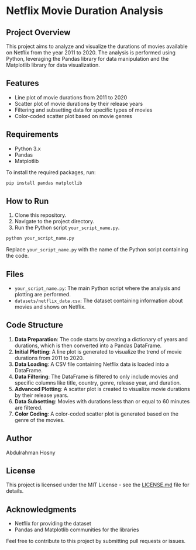 # Netflix Movie Duration Analysis

## Project Overview

This project aims to analyze and visualize the durations of movies available on Netflix from the year 2011 to 2020. The analysis is performed using Python, leveraging the Pandas library for data manipulation and the Matplotlib library for data visualization.

## Features

- Line plot of movie durations from 2011 to 2020
- Scatter plot of movie durations by their release years
- Filtering and subsetting data for specific types of movies
- Color-coded scatter plot based on movie genres

## Requirements

- Python 3.x
- Pandas
- Matplotlib

To install the required packages, run:

```bash
pip install pandas matplotlib
```

## How to Run

1. Clone this repository.
2. Navigate to the project directory.
3. Run the Python script `your_script_name.py`.

```bash
python your_script_name.py
```

Replace `your_script_name.py` with the name of the Python script containing the code.

## Files

- `your_script_name.py`: The main Python script where the analysis and plotting are performed.
- `datasets/netflix_data.csv`: The dataset containing information about movies and shows on Netflix.

## Code Structure

1. **Data Preparation**: The code starts by creating a dictionary of years and durations, which is then converted into a Pandas DataFrame.
2. **Initial Plotting**: A line plot is generated to visualize the trend of movie durations from 2011 to 2020.
3. **Data Loading**: A CSV file containing Netflix data is loaded into a DataFrame.
4. **Data Filtering**: The DataFrame is filtered to only include movies and specific columns like title, country, genre, release year, and duration.
5. **Advanced Plotting**: A scatter plot is created to visualize movie durations by their release years.
6. **Data Subsetting**: Movies with durations less than or equal to 60 minutes are filtered.
7. **Color Coding**: A color-coded scatter plot is generated based on the genre of the movies.

## Author

Abdulrahman Hosny

## License

This project is licensed under the MIT License - see the [LICENSE.md](LICENSE.md) file for details.

## Acknowledgments

- Netflix for providing the dataset
- Pandas and Matplotlib communities for the libraries

Feel free to contribute to this project by submitting pull requests or issues.
